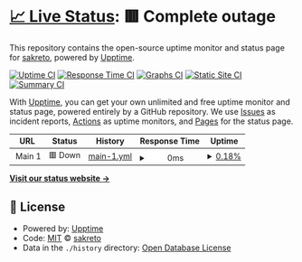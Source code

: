 # [📈 Live Status](https://sakreto.github.io/uptime): <!--live status--> **🟥 Complete outage**

This repository contains the open-source uptime monitor and status page for [sakreto](https://sakreto.github.io/uptime), powered by [Upptime](https://github.com/upptime/upptime).

[![Uptime CI](https://github.com/sakreto/uptime/workflows/Uptime%20CI/badge.svg)](https://github.com/sakreto/uptime/actions?query=workflow%3A%22Uptime+CI%22)
[![Response Time CI](https://github.com/sakreto/uptime/workflows/Response%20Time%20CI/badge.svg)](https://github.com/sakreto/uptime/actions?query=workflow%3A%22Response+Time+CI%22)
[![Graphs CI](https://github.com/sakreto/uptime/workflows/Graphs%20CI/badge.svg)](https://github.com/sakreto/uptime/actions?query=workflow%3A%22Graphs+CI%22)
[![Static Site CI](https://github.com/sakreto/uptime/workflows/Static%20Site%20CI/badge.svg)](https://github.com/sakreto/uptime/actions?query=workflow%3A%22Static+Site+CI%22)
[![Summary CI](https://github.com/sakreto/uptime/workflows/Summary%20CI/badge.svg)](https://github.com/sakreto/uptime/actions?query=workflow%3A%22Summary+CI%22)

With [Upptime](https://upptime.js.org), you can get your own unlimited and free uptime monitor and status page, powered entirely by a GitHub repository. We use [Issues](https://github.com/sakreto/uptime/issues) as incident reports, [Actions](https://github.com/sakreto/uptime/actions) as uptime monitors, and [Pages](https://sakreto.github.io/uptime) for the status page.

<!--start: status pages-->
<!-- This summary is generated by Upptime (https://github.com/upptime/upptime) -->
<!-- Do not edit this manually, your changes will be overwritten -->
<!-- prettier-ignore -->
| URL | Status | History | Response Time | Uptime |
| --- | ------ | ------- | ------------- | ------ |
| <img alt="" src="https://favicons.githubusercontent.com/null" height="13"> Main 1 | 🟥 Down | [main-1.yml](https://github.com/sakreto/uptime/commits/HEAD/history/main-1.yml) | <details><summary><img alt="Response time graph" src="./graphs/main-1/response-time-week.png" height="20"> 0ms</summary><br><a href="https://sakreto.github.io/uptime/history/main-1"><img alt="Response time 0" src="https://img.shields.io/endpoint?url=https%3A%2F%2Fraw.githubusercontent.com%2Fsakreto%2Fuptime%2FHEAD%2Fapi%2Fmain-1%2Fresponse-time.json"></a><br><a href="https://sakreto.github.io/uptime/history/main-1"><img alt="24-hour response time 0" src="https://img.shields.io/endpoint?url=https%3A%2F%2Fraw.githubusercontent.com%2Fsakreto%2Fuptime%2FHEAD%2Fapi%2Fmain-1%2Fresponse-time-day.json"></a><br><a href="https://sakreto.github.io/uptime/history/main-1"><img alt="7-day response time 0" src="https://img.shields.io/endpoint?url=https%3A%2F%2Fraw.githubusercontent.com%2Fsakreto%2Fuptime%2FHEAD%2Fapi%2Fmain-1%2Fresponse-time-week.json"></a><br><a href="https://sakreto.github.io/uptime/history/main-1"><img alt="30-day response time 0" src="https://img.shields.io/endpoint?url=https%3A%2F%2Fraw.githubusercontent.com%2Fsakreto%2Fuptime%2FHEAD%2Fapi%2Fmain-1%2Fresponse-time-month.json"></a><br><a href="https://sakreto.github.io/uptime/history/main-1"><img alt="1-year response time 0" src="https://img.shields.io/endpoint?url=https%3A%2F%2Fraw.githubusercontent.com%2Fsakreto%2Fuptime%2FHEAD%2Fapi%2Fmain-1%2Fresponse-time-year.json"></a></details> | <details><summary><a href="https://sakreto.github.io/uptime/history/main-1">0.18%</a></summary><a href="https://sakreto.github.io/uptime/history/main-1"><img alt="All-time uptime 0.18%" src="https://img.shields.io/endpoint?url=https%3A%2F%2Fraw.githubusercontent.com%2Fsakreto%2Fuptime%2FHEAD%2Fapi%2Fmain-1%2Fuptime.json"></a><br><a href="https://sakreto.github.io/uptime/history/main-1"><img alt="24-hour uptime 0.18%" src="https://img.shields.io/endpoint?url=https%3A%2F%2Fraw.githubusercontent.com%2Fsakreto%2Fuptime%2FHEAD%2Fapi%2Fmain-1%2Fuptime-day.json"></a><br><a href="https://sakreto.github.io/uptime/history/main-1"><img alt="7-day uptime 0.18%" src="https://img.shields.io/endpoint?url=https%3A%2F%2Fraw.githubusercontent.com%2Fsakreto%2Fuptime%2FHEAD%2Fapi%2Fmain-1%2Fuptime-week.json"></a><br><a href="https://sakreto.github.io/uptime/history/main-1"><img alt="30-day uptime 0.18%" src="https://img.shields.io/endpoint?url=https%3A%2F%2Fraw.githubusercontent.com%2Fsakreto%2Fuptime%2FHEAD%2Fapi%2Fmain-1%2Fuptime-month.json"></a><br><a href="https://sakreto.github.io/uptime/history/main-1"><img alt="1-year uptime 0.18%" src="https://img.shields.io/endpoint?url=https%3A%2F%2Fraw.githubusercontent.com%2Fsakreto%2Fuptime%2FHEAD%2Fapi%2Fmain-1%2Fuptime-year.json"></a></details>

<!--end: status pages-->

[**Visit our status website →**](https://sakreto.github.io/uptime)

## 📄 License

- Powered by: [Upptime](https://github.com/upptime/upptime)
- Code: [MIT](./LICENSE) © [sakreto](https://sakreto.github.io/uptime)
- Data in the `./history` directory: [Open Database License](https://opendatacommons.org/licenses/odbl/1-0/)

